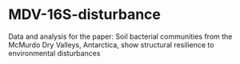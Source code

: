 # MDV-16S-disturbance

Data and analysis for the paper: Soil bacterial communities from the McMurdo Dry Valleys, Antarctica, show structural resilience to environmental disturbances
